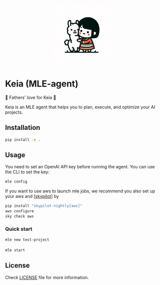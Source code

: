 <div align="center">
 <img alt="ollama" height="200px" src="assets/keia_llama.webp">
</div>

# Keia (MLE-agent)

:love_letter: Fathers' love for Keia :love_letter:

Keia is an MLE agent that helps you to plan, execute, and optimize your AI projects.

## Installation

```bash
pip install -e .
```

## Usage

You need to set an OpenAI API key before running the agent. You can use the CLI to set the key:

```bash
mle config
```

If you want to use aws to launch mle jobs, we recommend you also set up your aws and [[skypilot]](https://skypilot.readthedocs.io/en/latest/getting-started/installation.html) by

```bash
pip install "skypilot-nightly[aws]"
aws configure
sky check aws
```

### Quick start

```bash
mle new test-project

mle start
```


## License

Check [LICENSE](LICENSE) file for more information.